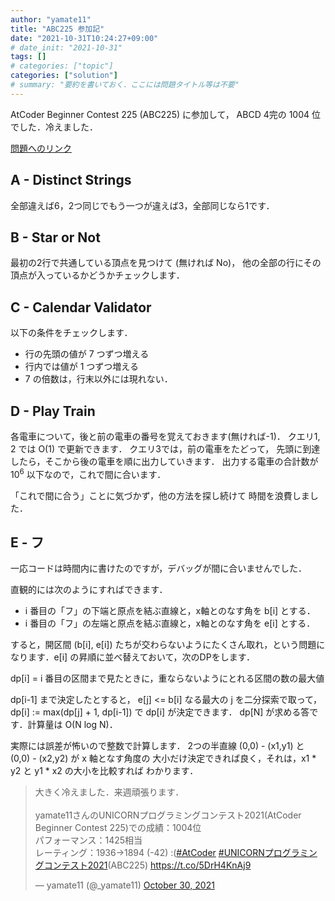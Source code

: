 ```yaml
---
author: "yamate11"
title: "ABC225 参加記"
date: "2021-10-31T10:24:27+09:00"
# date_init: "2021-10-31"
tags: []
# categories: ["topic"]
categories: ["solution"]
# summary: "要約を書いておく．ここには問題タイトル等は不要" 
---
```


AtCoder Beginner Contest 225 (ABC225) に参加して，
ABCD 4完の 1004 位でした．冷えました．

[問題へのリンク](https://atcoder.jp/contests/abc225/tasks)

## A -	Distinct Strings

全部違えば6，2つ同じでもう一つが違えば3，全部同じなら1です．

## B -	Star or Not

最初の2行で共通している頂点を見つけて (無ければ No)，
他の全部の行にその頂点が入っているかどうかチェックします．

## C -	Calendar Validator

以下の条件をチェックします．

* 行の先頭の値が 7 つずつ増える
* 行内では値が 1 つずつ増える
* 7 の倍数は，行末以外には現れない．

## D -	Play Train

各電車について，後と前の電車の番号を覚えておきます(無ければ-1)．
クエリ1, 2 では O(1) で更新できます．
クエリ3では，前の電車をたどって，
先頭に到達したら，そこから後の電車を順に出力していきます．
出力する電車の合計数が $10^6$ 以下なので，これで間に合います．

「これで間に合う」ことに気づかず，他の方法を探し続けて
時間を浪費しました．

## E -	フ

一応コードは時間内に書けたのですが，デバッグが間に合いませんでした．

直観的には次のようにすればできます．

* i 番目の「フ」の下端と原点を結ぶ直線と，x軸とのなす角を b[i] とする．
* i 番目の「フ」の左端と原点を結ぶ直線と，x軸とのなす角を e[i] とする．

すると，開区間 (b[i], e[i]) たちが交わらないようにたくさん取れ，という問題に
なります．e[i] の昇順に並べ替えておいて，次のDPをします．

dp[i] = i 番目の区間まで見たときに，重ならないようにとれる区間の数の最大値

dp[i-1] まで決定したとすると，
e[j] <= b[i] なる最大の j を二分探索で取って，
dp[i] := max(dp[j] + 1, dp[i-1]) で dp[i] が決定できます．
dp[N] が求める答です．計算量は O(N log N)．

実際には誤差が怖いので整数で計算します．
2つの半直線 (0,0) - (x1,y1) と (0,0) - (x2,y2) が x 軸となす角度の
大小だけ決定できれば良く，それは，x1 * y2 と y1 * x2 の大小を比較すれば
わかります．


<blockquote class="twitter-tweet"><p lang="ja" dir="ltr">大きく冷えました．来週頑張ります．<br><br>yamate11さんのUNICORNプログラミングコンテスト2021(AtCoder Beginner Contest 225)での成績：1004位<br>パフォーマンス：1425相当<br>レーティング：1936→1894 (-42) :(<a href="https://twitter.com/hashtag/AtCoder?src=hash&amp;ref_src=twsrc%5Etfw">#AtCoder</a> <a href="https://twitter.com/hashtag/UNICORN%E3%83%97%E3%83%AD%E3%82%B0%E3%83%A9%E3%83%9F%E3%83%B3%E3%82%B0%E3%82%B3%E3%83%B3%E3%83%86%E3%82%B9%E3%83%882021?src=hash&amp;ref_src=twsrc%5Etfw">#UNICORNプログラミングコンテスト2021</a>(ABC225) <a href="https://t.co/5DrH4KnAj9">https://t.co/5DrH4KnAj9</a></p>&mdash; yamate11 (@_yamate11) <a href="https://twitter.com/_yamate11/status/1454449040372817929?ref_src=twsrc%5Etfw">October 30, 2021</a></blockquote> <script async src="https://platform.twitter.com/widgets.js" charset="utf-8"></script>



